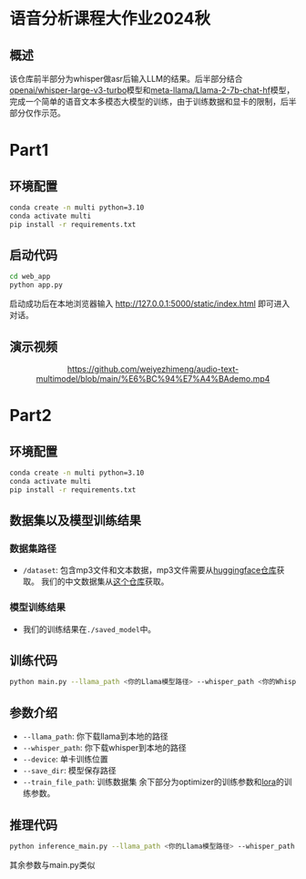 # 语音分析课程大作业2024秋
## 概述
该仓库前半部分为whisper做asr后输入LLM的结果。后半部分结合[openai/whisper-large-v3-turbo](https://huggingface.co/openai/whisper-large-v3-turbo)模型和[meta-llama/Llama-2-7b-chat-hf](https://huggingface.co/meta-llama/Llama-2-7b-chat-hf)模型，完成一个简单的语音文本多模态大模型的训练，由于训练数据和显卡的限制，后半部分仅作示范。
# Part1
## 环境配置
```bash
conda create -n multi python=3.10
conda activate multi
pip install -r requirements.txt
```
## 启动代码
```bash
cd web_app
python app.py
```
启动成功后在本地浏览器输入 http://127.0.0.1:5000/static/index.html 即可进入对话。

## 演示视频
<div align="center">

https://github.com/weiyezhimeng/audio-text-multimodel/blob/main/%E6%BC%94%E7%A4%BAdemo.mp4

</div>

# Part2
## 环境配置
```bash
conda create -n multi python=3.10
conda activate multi
pip install -r requirements.txt
```

## 数据集以及模型训练结果
### 数据集路径
- `/dataset`: 包含mp3文件和文本数据，mp3文件需要从[huggingface仓库](https://huggingface.co/datasets/weiyezhimeng/audio-text-dataset)获取。
我们的中文数据集从[这个仓库](https://github.com/hikariming/chat-dataset-baseline)获取。
### 模型训练结果
- 我们的训练结果在`./saved_model`中。

## 训练代码
```bash
python main.py --llama_path <你的Llama模型路径> --whisper_path <你的Whisper模型路径>
```
## 参数介绍
- `--llama_path`: 你下载llama到本地的路径
- `--whisper_path`: 你下载whisper到本地的路径
- `--device`: 单卡训练位置
- `--save_dir`: 模型保存路径
- `--train_file_path`: 训练数据集
余下部分为optimizer的训练参数和[lora](https://arxiv.org/abs/2106.09685)的训练参数。

## 推理代码
```bash
python inference_main.py --llama_path <你的Llama模型路径> --whisper_path <你的Whisper模型路径> --audio_file_path <你的mp3文件> --max_new_tokens <回答最大token数>
```
其余参数与main.py类似
